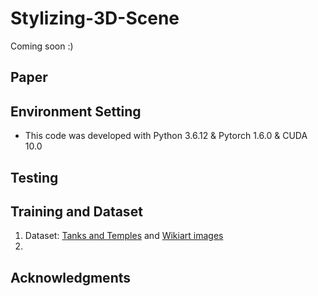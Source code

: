 # Stylizing-3D-Scene
Coming soon :)

## Paper

## Environment Setting
* This code was developed with Python 3.6.12 & Pytorch 1.6.0 & CUDA 10.0

## Testing

## Training and Dataset
1. Dataset: [Tanks and Temples](https://drive.google.com/file/d/15-4XEjFf7YAOh2ft9RC_DZew11YMjNCj/view?usp=sharing) and [Wikiart images](https://www.kaggle.com/c/painter-by-numbers)
2.  


## Acknowledgments
